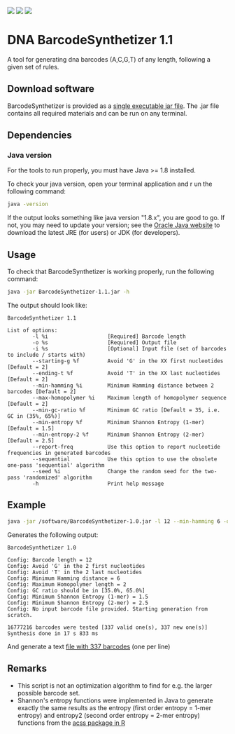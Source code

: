 ![](https://img.shields.io/badge/build-passing-green.svg)
![](https://img.shields.io/badge/version-1.1-blue.svg)
![](https://img.shields.io/badge/java-1.8-red.svg)

# DNA BarcodeSynthetizer 1.1

A tool for generating dna barcodes (A,C,G,T) of any length, following a given set of rules.

## Download software
BarcodeSynthetizer is provided as a [single executable jar file](../master/release/BarcodeSynthetizer-1.1.jar?raw=true).
The .jar file contains all required materials and can be run on any terminal.

## Dependencies
### Java version
For the tools to run properly, you must have Java >= 1.8 installed. 

To check your java version, open your terminal application and r
un the following command:

```bash
java -version
```

If the output looks something like java version "1.8.x", you are good to go. 
If not, you may need to update your version; see the [Oracle Java website](http://www.oracle.com/technetwork/java/javase/downloads/) to download the latest JRE (for users) or JDK (for developers).

## Usage
To check that BarcodeSynthetizer is working properly, run the following command:

```bash
java -jar BarcodeSynthetizer-1.1.jar -h
```
The output should look like:

```
BarcodeSynthetizer 1.1

List of options:
        -l %i                   [Required] Barcode length
        -o %s                   [Required] Output file
        -i %s                   [Optional] Input file (set of barcodes to include / starts with)
        --starting-g %f         Avoid 'G' in the XX first nucleotides [Default = 2]
        --ending-t %f           Avoid 'T' in the XX last nucleotides [Default = 2]
        --min-hamming %i        Minimum Hamming distance between 2 barcodes [Default = 2]
        --max-homopolymer %i    Maximum length of homopolymer sequence [Default = 2]
        --min-gc-ratio %f       Minimum GC ratio [Default = 35, i.e. GC in (35%, 65%)]
        --min-entropy %f        Minimum Shannon Entropy (1-mer) [Default = 1.5]
        --min-entropy-2 %f      Minimum Shannon Entropy (2-mer) [Default = 2.5]
        --report-freq           Use this option to report nucleotide frequencies in generated barcodes
        --sequential            Use this option to use the obsolete one-pass 'sequential' algorithm
        --seed %i               Change the random seed for the two-pass 'randomized' algorithm
        -h                      Print help message
```

## Example

```bash
java -jar /software/BarcodeSynthetizer-1.0.jar -l 12 --min-hamming 6 -o barcode.list.txt
```

Generates the following output:

```
BarcodeSynthetizer 1.0

Config: Barcode length = 12
Config: Avoid 'G' in the 2 first nucleotides
Config: Avoid 'T' in the 2 last nucleotides
Config: Minimum Hamming distance = 6
Config: Maximum Homopolymer length = 2
Config: GC ratio should be in [35.0%, 65.0%]
Config: Minimum Shannon Entropy (1-mer) = 1.5
Config: Minimum Shannon Entropy (2-mer) = 2.5
Config: No input barcode file provided. Starting generation from scratch.

16777216 barcodes were tested [337 valid one(s), 337 new one(s)]
Synthesis done in 17 s 833 ms
```

And generate a text [file with 337 barcodes](../master/example/barcode.list.txt?raw=true) (one per line)

## Remarks
- This script is not an optimization algorithm to find for e.g. the larger possible barcode set.
- Shannon's entropy functions were implemented in Java to generate exactly the same results as the entropy (first order entropy = 1-mer entropy) and entropy2 (second order entropy = 2-mer entropy) functions from the [acss package in R](https://github.com/singmann/acss/)
